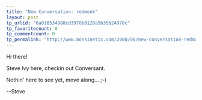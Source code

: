 ```yaml
---
title: "New Conversation: redmonk"
layout: post
tp_urlid: "6a010534988cd3970b0120a5b35624970c"
tp_favoritecount: 0
tp_commentcount: 0
tp_permalink: "http://www.monkinetic.com/2000/06/new-conversation-redmonk.html"
---
```

Hi there!

Steve Ivy here, checkin out Conversant.

Nothin&#39; here to see yet, move along... ;-)

--Steve
